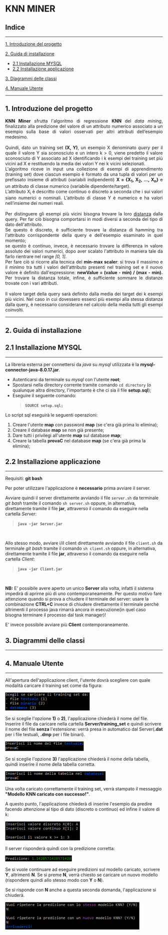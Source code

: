 # **KNN MINER**

## Indice

---
[1. Introduzione del progetto](#1-introduzione-del-progetto)

[2. Guida di installazione](#2-guida-di-installazione)
- [2.1 Installazione MYSQL](#21-installazione-mysql)
- [2.2 Installazione applicazione](#22-installazione-applicazione)

[3. Diagrammi delle classi](#3-diagrammi-delle-classi)

[4. Manuale Utente](#4-manuale-utente)

---

## **1. Introduzione del progetto**
<div style="text-align: justify"> <b>KNN Miner</b> sfrutta l'algoritmo di regressione <b>KNN</b> del <i>data mining</i>,
finalizzato alla predizione del valore di un attributo numerico associato a un esempio sulla base di
valori osservati per altri attributi dell’esempio medesimo.<br><br>
Quindi, dato un training set <b>(X, Y)</b>, un esempio X denominato <i>query</i> per il quale il valore Y sia
sconosciuto e un intero k > 0, viene predetto il valore sconosciuto di Y associato ad X identificando i
k esempi del training set più vicini ad X e restituendo la media dei valori Y nei k vicini selezionati.<br>
L'algoritmo riceve in input una collezione di esempi di apprendimento (training set) dove ciascun
esempio è formato da una tupla di valori per un prefissato insieme di attributi (variabili indipendenti)
<b>X = {X<sub>1</sub>, X<sub>2</sub>, ..., X<sub>n</sub>}</b>
e un attributo di classe numerico (variabile dipendente/target).<br>L’attributo X<sub>i</sub>
è descritto come continuo o discreto a seconda che i sui valori siano numerici o nominali.
L’attributo di classe Y è numerico e ha valori nell’insieme dei numeri reali.<br><br>
Per distinguere gli esempi più vicini bisogna trovare la loro <u>distanza</u> dalla query.
Per far ciò bisogna comportarsi in modi diversi a seconda del tipo di dato dell'attributo.<br> Se questo è discreto, è sufficiente trovare la distanza di hamming tra l'attributo corrispondente della query e dell'esempio esaminato in quel momento;<br>se questo è continuo, invece, è necessario trovare la differenza in valore assoluto dei valori numerici, dopo aver scalato l'attributo in maniera tale da farlo rientrare nel range <i>[0, 1]</i>.<br>
Per fare ciò si ricorre alla tecnica del <b>min-max scaler</b>: si trova il massimo e il minimo tra tutti i
valori dell'attributo presenti nel training set e il nuovo valore è definito dall'espressione:
<b>newValue = (value - min) / (max - min).</b> Per trovare la distanza totale, infine, è sufficiente sommare le distanze trovate con i vari
attributi.<br><br>
Il valore target della query sarà definito dalla media dei target dei k esempi più vicini.
Nel caso in cui dovessero esserci più esempi alla stessa distanza dalla query,
è necessario considerare nel calcolo della media tutti gli esempi coinvolti.</div>

---

## **2. Guida di installazione**
## 2.1 Installazione MYSQL
---
La libreria esterna per connettersi da *java* su *mysql* utilizzata è la **mysql-connector-java-8.0.17.jar**.

- Autenticarsi da terminale su *mysql* con l'utente __root__;
- Spostarsi nella directory corrente tramite comando `cd directory` (o qualunque altra directory, l'importante è che ci sia il file **setup.sql**);
- Eseguire il seguente comando: 
    > __`SOURCE setup.sql;`__

Lo script sql eseguirà le seguenti operazioni:
1. Creare l'utente **map** con password **map** (se c'era già prima lo elimina);
2. Creare il database **map** se non già presente;
3. Dare tutti i privilegi all'utente **map** sul database **map**;
4. Creare la tabella **provaC** nel database **map** (se c'era già prima la elimina);

## 2.2 Installazione applicazione
---
Requisiti: **git bash**


Per poter utilizzare l'applicazione è **necessario** prima avviare il server.

Avviare quindi il server direttamente avviando il file `server.sh` da terminale *git bash* tramite il comando `sh server.sh` oppure, in alternativa, direttamente tramite il file __jar__, attraverso il comando da eseguire nella cartella *Server*:
> __`java -jar Server.jar`__

<br />

Allo stesso modo, avviare i/il client direttamente avviando il file `client.sh` da terminale *git bash* tramite il comando `sh client.sh` oppure, in alternativa, direttamente tramite il file __jar__, attraverso il comando da eseguire nella cartella *Client*:
> __`java -jar Client.jar`__

<br />

**NB:** E' possibile avere aperto un unico **Server** alla volta, infatti il sistema impedirà di aprirne più di uno contemporaneamente. Per questo motivo fare attenzione quando si prova a chiudere il terminale del server: usare la combinazione __CTRL+C__ invece di chiudere direttamente il terminale perchè altrimenti il processo java rimarrà ancora in esecuzione(in quel caso bisogna terminare il processo dal task manager)! 

E' invece possibile avviare più **Client** contemporaneamente.

## **3. Diagrammi delle classi**

---

## **4. Manuale Utente**
---
All'apertura dell'applicazione client, l'utente dovrà scegliere con quale modalità caricare il training set come da figura:

![Home](img/home.png)

Se si sceglie l'opzione **1)** o **2)**, l'applicazione chiederà il nome del file. Inserire il file da caricare nella cartella __Server/training_set__ e quindi scrivere il nome del file **senza** l'estensione: verrà presa in automatico dal Server(__.dat__ per i file testuali, __.dmp__ per i file binari).

![File](img/file.png)

Se si sceglie l'opzione **3)** l'applicazione chiederà il nome della tabella, quindi inserire il nome della tabella corretta.

![Database](img/database.png)

Una volta caricato correttamente il training set, verrà stampato il messaggio **"Modello KNN caricato con successo!"**.

A questo punto, l'applicazione chiederà di inserire l'esempio da predire facendo attenzione al tipo di dato (discreto o continuo) ed infine il valore di k:

![Esempio](img/example.png)

Il server risponderà quindi con la predizione corretta:

![Predizione](img/predizione.png)

Se si vuole continuare ad eseguire predizioni sul modello caricato, scrivere **Y**, altrimenti **N**.
Se si preme **N**, verrà chiesto se caricare un nuovo modello (rispondere quindi allo stesso modo con **Y** o **N**).

Se si risponde con **N** anche a questa seconda domanda, l'applicazione si chiuderà.

![Chiusura](img/close.png)